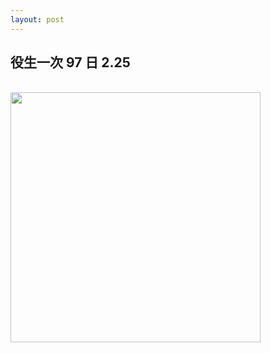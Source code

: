 ```yaml
---
layout: post
---
```


役生一次 97 日 2.25
---

<br>

<img src="{{site.url}}/img/2015-02-14/gp1.png" height="400px">

<br>
